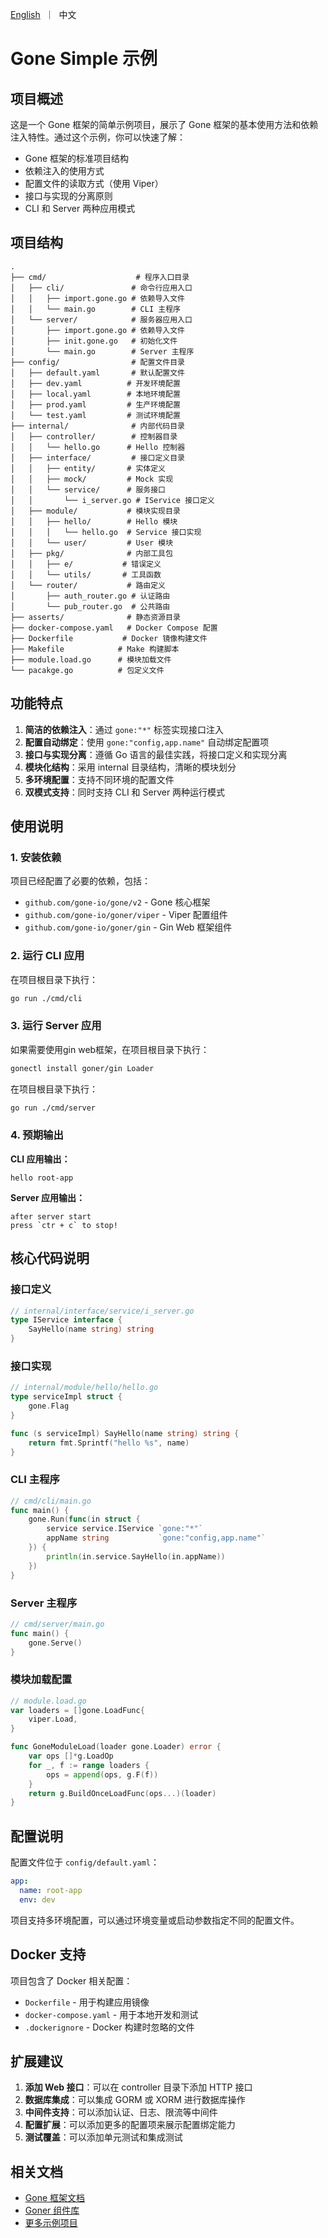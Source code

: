 [//]: # (desc: 简单示例，使用viper提供配置读取)

<p>
    <a href="README.md">English</a>&nbsp ｜&nbsp 中文
</p>

# Gone Simple 示例

## 项目概述

这是一个 Gone 框架的简单示例项目，展示了 Gone 框架的基本使用方法和依赖注入特性。通过这个示例，你可以快速了解：

- Gone 框架的标准项目结构
- 依赖注入的使用方式
- 配置文件的读取方式（使用 Viper）
- 接口与实现的分离原则
- CLI 和 Server 两种应用模式

## 项目结构

```
.
├── cmd/                    # 程序入口目录
│   ├── cli/               # 命令行应用入口
│   │   ├── import.gone.go # 依赖导入文件
│   │   └── main.go        # CLI 主程序
│   └── server/            # 服务器应用入口
│       ├── import.gone.go # 依赖导入文件
│       ├── init.gone.go   # 初始化文件
│       └── main.go        # Server 主程序
├── config/                # 配置文件目录
│   ├── default.yaml       # 默认配置文件
│   ├── dev.yaml          # 开发环境配置
│   ├── local.yaml        # 本地环境配置
│   ├── prod.yaml         # 生产环境配置
│   └── test.yaml         # 测试环境配置
├── internal/              # 内部代码目录
│   ├── controller/        # 控制器目录
│   │   └── hello.go      # Hello 控制器
│   ├── interface/         # 接口定义目录
│   │   ├── entity/       # 实体定义
│   │   ├── mock/         # Mock 实现
│   │   └── service/      # 服务接口
│   │       └── i_server.go # IService 接口定义
│   ├── module/           # 模块实现目录
│   │   ├── hello/        # Hello 模块
│   │   │   └── hello.go  # Service 接口实现
│   │   └── user/         # User 模块
│   ├── pkg/              # 内部工具包
│   │   ├── e/           # 错误定义
│   │   └── utils/       # 工具函数
│   └── router/           # 路由定义
│       ├── auth_router.go # 认证路由
│       └── pub_router.go  # 公共路由
├── asserts/              # 静态资源目录
├── docker-compose.yaml   # Docker Compose 配置
├── Dockerfile           # Docker 镜像构建文件
├── Makefile            # Make 构建脚本
├── module.load.go      # 模块加载文件
└── pacakge.go          # 包定义文件
```

## 功能特点

1. **简洁的依赖注入**：通过 `gone:"*"` 标签实现接口注入
2. **配置自动绑定**：使用 `gone:"config,app.name"` 自动绑定配置项
3. **接口与实现分离**：遵循 Go 语言的最佳实践，将接口定义和实现分离
4. **模块化结构**：采用 internal 目录结构，清晰的模块划分
5. **多环境配置**：支持不同环境的配置文件
6. **双模式支持**：同时支持 CLI 和 Server 两种运行模式

## 使用说明

### 1. 安装依赖

项目已经配置了必要的依赖，包括：
- `github.com/gone-io/gone/v2` - Gone 核心框架
- `github.com/gone-io/goner/viper` - Viper 配置组件
- `github.com/gone-io/goner/gin` - Gin Web 框架组件

### 2. 运行 CLI 应用

在项目根目录下执行：

```bash
go run ./cmd/cli
```

### 3. 运行 Server 应用
如果需要使用gin web框架，在项目根目录下执行：
```bash
gonectl install goner/gin Loader
```

在项目根目录下执行：

```bash
go run ./cmd/server
```

### 4. 预期输出

**CLI 应用输出：**
```
hello root-app
```

**Server 应用输出：**
```
after server start
press `ctr + c` to stop!
```

## 核心代码说明

### 接口定义

```go
// internal/interface/service/i_server.go
type IService interface {
    SayHello(name string) string
}
```

### 接口实现

```go
// internal/module/hello/hello.go
type serviceImpl struct {
    gone.Flag
}

func (s serviceImpl) SayHello(name string) string {
    return fmt.Sprintf("hello %s", name)
}
```

### CLI 主程序

```go
// cmd/cli/main.go
func main() {
    gone.Run(func(in struct {
        service service.IService `gone:"*"`
        appName string           `gone:"config,app.name"`
    }) {
        println(in.service.SayHello(in.appName))
    })
}
```

### Server 主程序

```go
// cmd/server/main.go
func main() {
    gone.Serve()
}
```

### 模块加载配置

```go
// module.load.go
var loaders = []gone.LoadFunc{
    viper.Load,
}

func GoneModuleLoad(loader gone.Loader) error {
    var ops []*g.LoadOp
    for _, f := range loaders {
        ops = append(ops, g.F(f))
    }
    return g.BuildOnceLoadFunc(ops...)(loader)
}
```

## 配置说明

配置文件位于 `config/default.yaml`：

```yaml
app:
  name: root-app
  env: dev
```

项目支持多环境配置，可以通过环境变量或启动参数指定不同的配置文件。

## Docker 支持

项目包含了 Docker 相关配置：

- `Dockerfile` - 用于构建应用镜像
- `docker-compose.yaml` - 用于本地开发和测试
- `.dockerignore` - Docker 构建时忽略的文件

## 扩展建议

1. **添加 Web 接口**：可以在 controller 目录下添加 HTTP 接口
2. **数据库集成**：可以集成 GORM 或 XORM 进行数据库操作
3. **中间件支持**：可以添加认证、日志、限流等中间件
4. **配置扩展**：可以添加更多的配置项来展示配置绑定能力
5. **测试覆盖**：可以添加单元测试和集成测试

## 相关文档

- [Gone 框架文档](https://github.com/gone-io/gone)
- [Goner 组件库](https://github.com/gone-io/goner)
- [更多示例项目](https://github.com/gone-io/goner/tree/main/examples)
